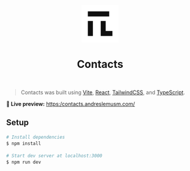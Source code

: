 <br><p align="center">
<img height="100px" src="https://raw.githubusercontent.com/andreslemusm/search-engine/main/public/apple-touch-icon.png" />

</p>
<h1 align="center">Contacts</h1>
<br>

> Contacts was built using [Vite](https://vitejs.dev/), [React](https://github.com/facebook/react), [TailwindCSS](https://github.com/tailwindlabs/tailwindcss), and [TypeScript](https://github.com/microsoft/TypeScript).

**🍿 Live preview:** <https:/contacts.andreslemusm.com/>

## Setup

```bash
# Install dependencies
$ npm install

# Start dev server at localhost:3000
$ npm run dev
```
